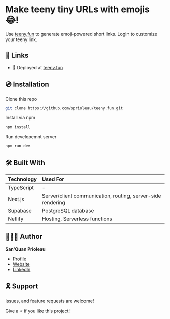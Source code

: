<!-- ![Social Card][social-card-url] -->

<!-- ![Vercel Status](https://img.shields.io/github/deployments/sprioleau/sprioleau.dev/production?label=vercel&logo=vercel&style=for-the-badge) -->

# Make teeny tiny URLs with emojis 😂!

Use [teeny.fun][deployed-url] to generate emoji-powered short links. Login to customize your teeny link.

## 🔗 Links

- 🚀 Deployed at [teeny.fun][deployed-url]

<!-- ## Screenshots

![Homepage Screenshot][homepage-screenshot-url] -->

## 💿 Installation

Clone this repo

```bash
git clone https://github.com/sprioleau/teeny.fun.git
```

Install via npm

```bash
npm install
```

Run developemnt server

```bash
npm run dev
```

## 🛠 Built With

| Technology            | Used For                                                    |
| :-------------------- | :---------------------------------------------------------- |
| TypeScript            | -                                                           |
| Next.js               | Server/client communication, routing, server-side rendering |
| Supabase              | PostgreSQL database                                         |
| Netlify               | Hosting, Serverless functions                               |

<!-- ## ⬆️ Future Updates

- [ ] How I built this website page -->

## 👨🏾‍💻 Author

**San'Quan Prioleau**

- [Profile][github-url]
- [Website][website]
- [LinkedIn][linkedin]

## 🎗 Support

Issues, and feature requests are welcome!

Give a ⭐️ if you like this project!

<!-- ## Acknowledgements

- Inspired by [Brittany Chiang](https://github.com/bchiang7/v4) -->

<!-- Author Details -->
[github-url]: https://github.com/spriolau "San'Quan Prioleau on Github"
[website]: https://sprioleau.dev "San'Quan Prioleau's personal website"
[headshot_url]: https://avatars.githubusercontent.com/u/49278940?v=4 "San'Quan Prioleau headshot"
[linkedin]: https://www.linkedin.com/in/sanquanprioleau/

<!-- Project Details -->
[deployed-url]: https://teeny.fun
<!-- [social-card-url]: https://sprioleau.dev/images/sprioleau-social-card.png "Social Card" -->
<!-- [homepage-screenshot-url]: https://sprioleau.dev/images/homepage.png "Homepage Screenshot" -->
